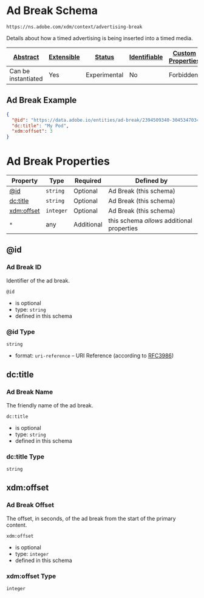 
# Ad Break Schema

```
https://ns.adobe.com/xdm/context/advertising-break
```

Details about how a timed advertising is being inserted into a timed media.

| [Abstract](../../abstract.md) | [Extensible](../../extensions.md) | [Status](../../status.md) | [Identifiable](../../id.md) | [Custom Properties](../../extensions.md) | [Additional Properties](../../extensions.md) | Defined In |
|-------------------------------|-----------------------------------|---------------------------|-----------------------------|------------------------------------------|----------------------------------------------|------------|
| Can be instantiated | Yes | Experimental | No | Forbidden | Permitted | [context/advertising-break.schema.json](context/advertising-break.schema.json) |

## Ad Break Example
```json
{
  "@id": "https://data.adobe.io/entities/ad-break/2394509340-30453470347",
  "dc:title": "My Pod",
  "xdm:offset": 3
}
```

# Ad Break Properties

| Property | Type | Required | Defined by |
|----------|------|----------|------------|
| [@id](#@id) | `string` | Optional | Ad Break (this schema) |
| [dc:title](#dctitle) | `string` | Optional | Ad Break (this schema) |
| [xdm:offset](#xdmoffset) | `integer` | Optional | Ad Break (this schema) |
| `*` | any | Additional | this schema *allows* additional properties |

## @id
### Ad Break ID

Identifier of the ad break.

`@id`
* is optional
* type: `string`
* defined in this schema

### @id Type


`string`
* format: `uri-reference` – URI Reference (according to [RFC3986](https://tools.ietf.org/html/rfc3986))






## dc:title
### Ad Break Name

The friendly name of the ad break.

`dc:title`
* is optional
* type: `string`
* defined in this schema

### dc:title Type


`string`






## xdm:offset
### Ad Break Offset

The offset, in seconds, of the ad break from the start of the primary content.

`xdm:offset`
* is optional
* type: `integer`
* defined in this schema

### xdm:offset Type


`integer`





